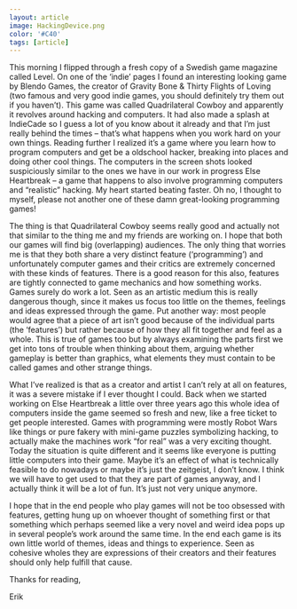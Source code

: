 ```yaml
---
layout: article
image: HackingDevice.png
color: '#C40'
tags: [article]
---
```


This morning I flipped through a fresh copy of a Swedish game magazine called Level. On one of the ‘indie’ pages I found an interesting looking game by Blendo Games, the creator of Gravity Bone & Thirty Flights of Loving (two famous and very good indie games, you should definitely try them out if you haven’t). This game was called Quadrilateral Cowboy and apparently it revolves around hacking and computers. It had also made a splash at IndieCade so I guess a lot of you know about it already and that I’m just really behind the times – that’s what happens when you work hard on your own things. Reading further I realized it’s a game where you learn how to program computers and get be a oldschool hacker, breaking into places and doing other cool things. The computers in the screen shots looked suspiciously similar to the ones we have in our work in progress Else Heartbreak – a game that happens to also involve programming computers and “realistic” hacking. My heart started beating faster. Oh no, I thought to myself, please not another one of these damn great-looking programming games!

The thing is that Quadrilateral Cowboy seems really good and actually not that similar to the thing me and my friends are working on. I hope that both our games will find big (overlapping) audiences. The only thing that worries me is that they both share a very distinct feature (‘programming’) and unfortunately computer games and their critics are extremely concerned with these kinds of features. There is a good reason for this also, features are tightly connected to game mechanics and how something works. Games surely do work a lot. Seen as an artistic medium this  is really dangerous though, since it makes us focus too little on the themes, feelings and ideas expressed through the game. Put another way: most people would agree that a piece of art isn’t good because of the individual parts (the ‘features’) but rather because of how they all fit together and feel as a whole. This is true of games too but by always examining the parts first we get into tons of trouble when thinking about them, arguing whether gameplay is better than graphics, what elements they must contain to be called games and other strange things.

What I’ve realized is that as a creator and artist I can’t rely at all on features, it was a severe mistake if I ever thought I could. Back when we started working on Else Heartbreak a little over three years ago this whole idea of computers inside the game seemed so fresh and new, like a free ticket to get people interested. Games with programming were mostly Robot Wars like things or pure fakery with mini-game puzzles symbolizing hacking, to actually make the machines work “for real” was a very exciting thought. Today the situation is quite different and it seems like everyone is putting little computers into their game. Maybe it’s an effect of what is technically feasible to do nowadays or maybe it’s just the zeitgeist, I don’t know. I think we will have to get used to that they are part of games anyway, and I actually think it will be a lot of fun. It’s just not very unique anymore.

I hope that in the end people who play games will not be too obsessed with features, getting hung up on whoever thought of something first or that something which perhaps seemed like a very novel and weird idea pops up in several people’s work around the same time. In the end each game is its own little world of themes, ideas and things to experience. Seen as cohesive wholes they are expressions of their creators and their features should only help fulfill that cause.

Thanks for reading,

Erik
